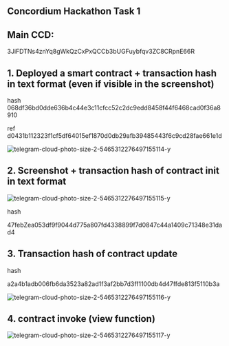 ## Concordium Hackathon Task 1

## Main CCD: 

3JiFDTNs4znYq8gWkQzCxPxQCCb3bUGFuybfqv3ZC8CRpnE66R

## 1. Deployed a smart contract + transaction hash in text format (even if visible in the screenshot)

hash 068df36bd0dde636b4c44e3c11cfcc52c2dc9edd8458f44f6468cad0f36a8910

ref d0431b112323f1cf5df64015ef1870d0db29afb39485443f6c9cd28fae661e1d

![telegram-cloud-photo-size-2-5465312276497155114-y](https://user-images.githubusercontent.com/125539664/221374483-95981478-7491-462a-b27d-d5f5cf6336c6.jpg)

## 2. Screenshot + transaction hash of contract init in text format

![telegram-cloud-photo-size-2-5465312276497155115-y](https://user-images.githubusercontent.com/125539664/221374529-c28f46bf-df92-4a93-8209-90700e561eb6.jpg)

hash 

47febZea053df9f9044d775a807fd4338899f7d0847c44a1409c71348e31dad4

## 3. Transaction hash of contract update 

hash 

a2a4b1adb006fb6da3523a82ad1f3af2bb7d3ff1100db4d47ffde813f5110b3a

![telegram-cloud-photo-size-2-5465312276497155116-y](https://user-images.githubusercontent.com/125539664/221374539-58bc0c69-d6a9-4e45-84e5-2c8860367aa0.jpg)

## 4. contract invoke (view function) 

![telegram-cloud-photo-size-2-5465312276497155117-y](https://user-images.githubusercontent.com/125539664/221374543-1a03dc3a-47a7-47e0-bf55-eeaa0e025acb.jpg)



